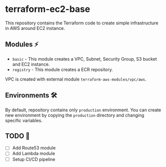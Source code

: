 # terraform-ec2-base

 This repository contains the Terraform code to create simple infrastructure in AWS around EC2 instance.
 
## Modules ⚡
- `basic` - This module creates a VPC, Subnet, Security Group, S3 bucket and EC2 instance.
- `registry` - This module creates a ECR repository.

VPC is created with external module `terraform-aws-modules/vpc/aws`.

## Environments 🛠️
By default, repository contains only `production` environment. You can create new environment by copying the `production`
directory and changing specific variables.

## TODO 📝
- [ ] Add Route53 module
- [ ] Add Lambda module
- [ ] Setup CI/CD pipeline
